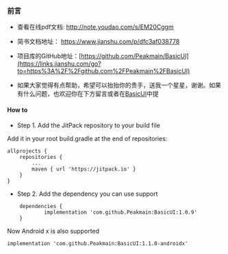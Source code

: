 ### 前言
- 查看在线pdf文档:
http://note.youdao.com/s/EM20Cggm

- 简书文档地址：
https://www.jianshu.com/p/dfc3af038778

- 项目库的GitHub地址：[https://github.com/Peakmain/BasicUI](https://links.jianshu.com/go?to=https%3A%2F%2Fgithub.com%2FPeakmain%2FBasicUI)

*   如果大家觉得有点帮助，希望可以抬抬你的贵手，送我一个星星，谢谢。如果有什么问题，也欢迎你在下方留言或者在[BasicUI](https://links.jianshu.com/go?to=https%3A%2F%2Fgithub.com%2FPeakmain%2FBasicUI)中提

#### How to

- Step 1. Add the JitPack repository to your build file

Add it in your root build.gradle at the end of repositories:

    allprojects {
        repositories {
            ...
            maven { url 'https://jitpack.io' }
        }
    }
- Step 2. Add the dependency
you can use support

```
    dependencies {
            implementation 'com.github.Peakmain:BasicUI:1.0.9'
    }
```
Now Android x is also supported
```
implementation 'com.github.Peakmain:BasicUI:1.1.0-androidx'
```
